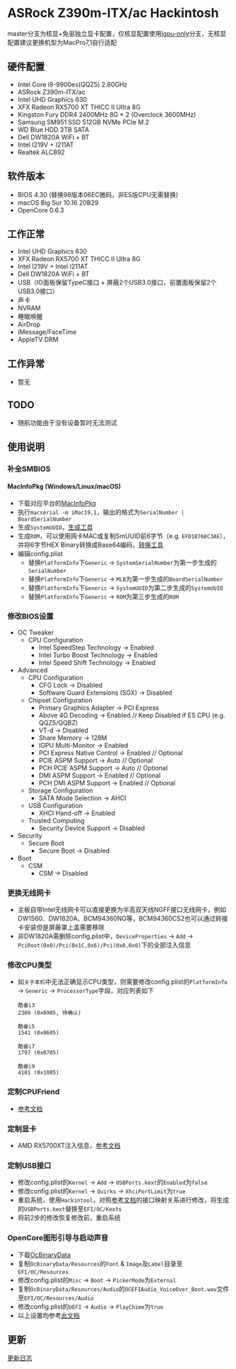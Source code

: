 # ASRock Z390m-ITX/ac Hackintosh

master分支为核显+免驱独立显卡配置，仅核显配置使用[igpu-only](https://github.com/imEgo/ASRock-Z390m-ITX-ac-Hackintosh/tree/igpu-only)分支，无核显配置建议更换机型为MacPro7,1自行适配


## 硬件配置
- Intel Core i9-9900es(QQZ5) 2.60GHz
- ASRock Z390m-ITX/ac
- Intel UHD Graphics 630
- XFX Radeon RX5700 XT THICC II Ultra 8G
- Kingston Fury DDR4 2400MHz 8G * 2 (Overclock 3600MHz)
- Samsung SM951 SSD 512GB NVMe PCIe M.2
- WD Blue HDD 3TB SATA
- Dell DW1820A WiFi + BT
- Intel I219V + I211AT
- Realtek ALC892


## 软件版本
- BIOS 4.30 (替换98版本06EC微码，非ES版CPU无需替换)
- macOS Big Sur 10.16 20B29
- OpenCore 0.6.3


## 工作正常
- Intel UHD Graphics 630
- XFX Radeon RX5700 XT THICC II Ultra 8G
- Intel I219V + Intel I211AT
- Dell DW1820A WiFi + BT
- USB（IO面板保留TypeC接口 + 屏蔽2个USB3.0接口，前置面板保留2个USB3.0接口）
- 声卡
- NVRAM
- 睡眠唤醒
- AirDrop
- iMessage/FaceTime
- AppleTV DRM


## 工作异常
- 暂无


## TODO
- 随航功能由于没有设备暂时无法测试


## 使用说明

### 补全SMBIOS

#### MacInfoPkg (Windows/Linux/macOS)
- 下载对应平台的[MacInfoPkg](https://github.com/acidanthera/MacInfoPkg/releases)
- 执行```macserial -m iMac19,1```，输出的格式为```SerialNumber | BoardSerialNumber```
- 生成```SystemUUID```，[生成工具](https://www.uuidgenerator.net/version4)
- 生成```ROM```，可以使用网卡MAC或复制SmUUID前6字节（e.g. ```EFD18768C3AE```），并将6字节HEX Binary转换成Base64编码，[转换工具](https://cryptii.com/pipes/binary-to-base64)
- 编辑config.plist
  - 替换```PlatformInfo```下```Generic``` -> ```SystemSerialNumber```为第一步生成的```SerialNumber```
  - 替换```PlatformInfo```下```Generic``` -> ```MLB```为第一步生成的```BoardSerialNumber```
  - 替换```PlatformInfo```下```Generic``` -> ```SystemUUID```为第二步生成的```SystemUUID```
  - 替换```PlatformInfo```下```Generic``` -> ```ROM```为第三步生成的```ROM```

### 修改BIOS设置
- OC Tweaker
  - CPU Configuration
    - Intel SpeedStep Technology -> Enabled
    - Intel Turbo Boost Technology -> Enabled
    - Intel Speed Shift Technology -> Enabled
- Advanced
  - CPU Configuration
    - CFG Lock -> Disabled
    - Software Guard Extensions (SGX) -> Disabled
  - Chipset Configuration
    - Primary Graphics Adapter -> PCI Express
    - Above 4G Decoding -> Enabled            // Keep Disabled if ES CPU (e.g. QQZ5/QQBZ)
    - VT-d -> Disabled
    - Share Memory -> 128M
    - IGPU Multi-Monitor -> Enabled
    - PCI Express Native Control -> Enabled   // Optional
    - PCIE ASPM Support -> Auto               // Optional
    - PCH PCIE ASPM Support -> Auto           // Optional
    - DMI ASPM Support -> Enabled             // Optional
    - PCH DMI ASPM Support -> Enabled         // Optional
  - Storage Configuration
    - SATA Mode Selection -> AHCI
  - USB Configuration
    - XHCI Hand-off -> Enabled
  - Trusted Computing
    - Security Device Support -> Disabled
- Security
  - Secure Boot
    - Secure Boot -> Disabled
- Boot
  - CSM
    - CSM -> Disabled

### 更换无线网卡
- 主板自带Intel无线网卡可以直接更换为半高双天线NGFF接口无线网卡，例如DW1560、DW1820A、BCM94360NG等，BCM94360CS2也可以通过转接卡安装但是屏蔽罩上盖需要移除
- 非DW1820A需删除config.plist中，```DeviceProperties``` -> ```Add``` -> ```PciRoot(0x0)/Pci(0x1C,0x6)/Pci(0x0,0x0)```下的全部注入信息

### 修改CPU类型
- 如```关于本机```中无法正确显示CPU类型，则需要修改config.plist的```PlatformInfo``` -> ```Generic``` -> ```ProcessorType```字段，对应列表如下
  ```
  酷睿i3
  2309 (0x0905, 待确认)

  酷睿i5
  1541 (0x0605)

  酷睿i7
  1797 (0x0705)

  酷睿i9
  4101 (0x1005)
  ```

### 定制CPUFriend
- [参考文档](Resources/CPU/README.md)

### 定制显卡
- AMD RX5700XT注入信息，[参考文档](Resources/GPU/README.md)

### 定制USB接口
- 修改config.plist的```Kernel``` -> ```Add``` -> ```USBPorts.kext```的```Enabled```为```false```
- 修改config.plist的```Kernel``` -> ```Quirks``` -> ```XhciPortLimit```为```true```
- 重启系统，使用```Hackintool```，对照[参考文档](Resources/USB/README.md)的接口映射关系进行修改，将生成的```USBPorts.kext```替换至```EFI/OC/Kexts```
- 将前2步的修改恢复修改前，重启系统

### OpenCore图形引导与启动声音
- 下载[OcBinaryData](https://github.com/acidanthera/OcBinaryData/archive/master.zip)
- 复制```OcBinaryData/Resources```的```Font``` & ```Image```及```Label```目录至```EFI/OC/Resources```
- 修改config.plist的```Misc``` -> ```Boot``` -> ```PickerMode```为```External```
- 复制```OcBinaryData/Resources/Audio```的```OCEFIAudio_VoiceOver_Boot.wav```文件至```EFI/OC/Resources/Audio```
- 修改config.plist的```UEFI``` -> ```Audio``` -> ```PlayChime```为```true```
- 以上设置均参考[此文档](https://dortania.github.io/OpenCore-Post-Install/cosmetic/gui.html)


## 更新
[更新日志](CHANGELOG.md)